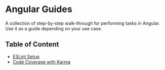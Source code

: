 # Angular Guides

A collection of step-by-step walk-through for performing tasks in Angular. Use it as a guide depending on your use case.

## Table of Content

- [ESLint Setup](./eslint-setup.md)
- [Code Coverage with Karma](./karma-code-coverage.md)
